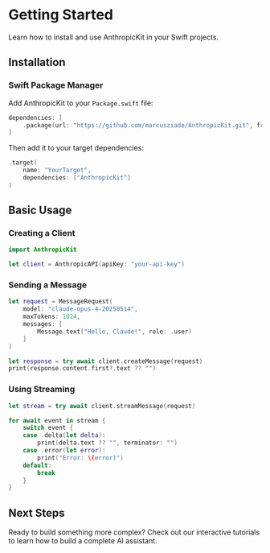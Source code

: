 # Getting Started

Learn how to install and use AnthropicKit in your Swift projects.

## Installation

### Swift Package Manager

Add AnthropicKit to your `Package.swift` file:

```swift
dependencies: [
    .package(url: "https://github.com/marcusziade/AnthropicKit.git", from: "1.0.0")
]
```

Then add it to your target dependencies:

```swift
.target(
    name: "YourTarget",
    dependencies: ["AnthropicKit"]
)
```

## Basic Usage

### Creating a Client

```swift
import AnthropicKit

let client = AnthropicAPI(apiKey: "your-api-key")
```

### Sending a Message

```swift
let request = MessageRequest(
    model: "claude-opus-4-20250514",
    maxTokens: 1024,
    messages: [
        Message.text("Hello, Claude!", role: .user)
    ]
)

let response = try await client.createMessage(request)
print(response.content.first?.text ?? "")
```

### Using Streaming

```swift
let stream = try await client.streamMessage(request)

for await event in stream {
    switch event {
    case .delta(let delta):
        print(delta.text ?? "", terminator: "")
    case .error(let error):
        print("Error: \(error)")
    default:
        break
    }
}
```

## Next Steps

Ready to build something more complex? Check out our interactive tutorials to learn how to build a complete AI assistant.